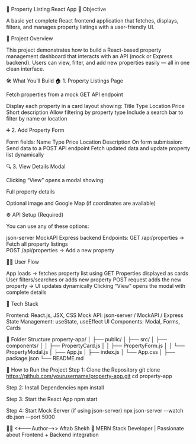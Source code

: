 🏡 Property Listing React App
📌 Objective

A basic yet complete React frontend application that fetches, displays, filters, and manages property listings with a user-friendly UI.

🚀 Project Overview

This project demonstrates how to build a React-based property management dashboard that interacts with an API (mock or Express backend).
Users can view, filter, and add new properties easily — all in one clean interface.

🛠️ What You’ll Build
🏠 1. Property Listings Page

Fetch properties from a mock GET API endpoint

Display each property in a card layout showing:
Title
Type
Location
Price
Short description
Allow filtering by property type
Include a search bar to filter by name or location

➕ 2. Add Property Form

Form fields:
Name
Type
Price
Location
Description
On form submission:
Send data to a POST API endpoint
Fetch updated data and update property list dynamically

🔍 3. View Details Modal

Clicking “View” opens a modal showing:

Full property details

Optional image and Google Map (if coordinates are available)

⚙️ API Setup (Required)

You can use any of these options:

json-server
MockAPI
Express backend
Endpoints:
GET  /api/properties   → Fetch all property listings  
POST /api/properties   → Add a new property

👨‍💻 User Flow

App loads → fetches property list using GET
Properties displayed as cards
User filters/searches or adds new property
POST request adds the new property → UI updates dynamically
Clicking “View” opens the modal with complete details

🧩 Tech Stack

Frontend: React.js, JSX, CSS
Mock API: json-server / MockAPI / Express
State Management: useState, useEffect
UI Components: Modal, Forms, Cards

📂 Folder Structure
property-app/
│
├── public/
│
├── src/
│   ├── components/
│   │   ├── PropertyCard.js
│   │   ├── PropertyForm.js
│   │   └── PropertyModal.js
│   ├── App.js
│   ├── index.js
│   └── App.css
│
├── package.json
└── README.md

🧠 How to Run the Project
Step 1: Clone the Repository
git clone https://github.com/yourusername/property-app.git
cd property-app

Step 2: Install Dependencies
npm install

Step 3: Start the React App
npm start

Step 4: Start Mock Server (if using json-server)
npx json-server --watch db.json --port 5000

👨‍💻 <<---Author-->>
Aftab Shekh
💼 MERN Stack Developer | Passionate about Frontend + Backend integration
